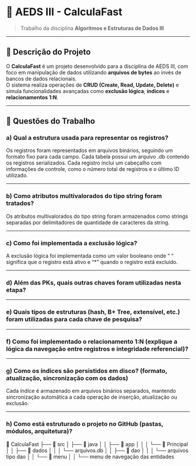 # 🧮 AEDS III - CalculaFast

> Trabalho da disciplina **Algoritmos e Estruturas de Dados III**

---

## 📘 Descrição do Projeto
O **CalculaFast** é um projeto desenvolvido para a disciplina de AEDS III, com foco em manipulação de dados utilizando **arquivos de bytes** ao invés de bancos de dados relacionais.  
O sistema realiza operações de **CRUD (Create, Read, Update, Delete)** e simula funcionalidades avançadas como **exclusão lógica**, **índices** e **relacionamentos 1:N**.

---

## 🧩 Questões do Trabalho

### a) Qual a estrutura usada para representar os registros?
Os registros foram representados em arquivos binários, seguindo um formato fixo para cada campo. Cada tabela possui um arquivo .db contendo os registros serializados. Cada registro inclui um cabeçalho com informações de controle, como o número total de registros e o último ID utilizado.

---

### b) Como atributos multivalorados do tipo string foram tratados?
Os atributos multivalorados do tipo string foram armazenados como strings separadas por delimitadores de quantidade de caracteres da string.

---

### c) Como foi implementada a exclusão lógica?
A exclusão lógica foi implementada como um valor booleano onde “ “ significa que o registro está ativo e “*” quando o registro está excluído.

---

### d) Além das PKs, quais outras chaves foram utilizadas nesta etapa?


---

### e) Quais tipos de estruturas (hash, B+ Tree, extensível, etc.) foram utilizadas para cada chave de pesquisa?



---

### f) Como foi implementado o relacionamento 1:N (explique a lógica da navegação entre registros e integridade referencial)?


---

### g) Como os índices são persistidos em disco? (formato, atualização, sincronização com os dados)
Cada índice é armazenado em arquivos binários separados, mantendo sincronização automática a cada operação de inserção, atualização ou exclusão.

---

### h)  Como está estruturado o projeto no GitHub (pastas, módulos, arquitetura)?
📂 CalculaFast
├── 📂 src
│   ├── 📂 java
│   │   ├── 📂 app
│   │   │   └── 📝 Principal
│   │   ├── 📂 dados
│   │   │   └── arquivos.db
│   │   ├── 📂 dao
│   │   │   └── arquivos tipo dao
│   │   └── 📂 menu
│   │       └── menu de navegação
 das entidades


